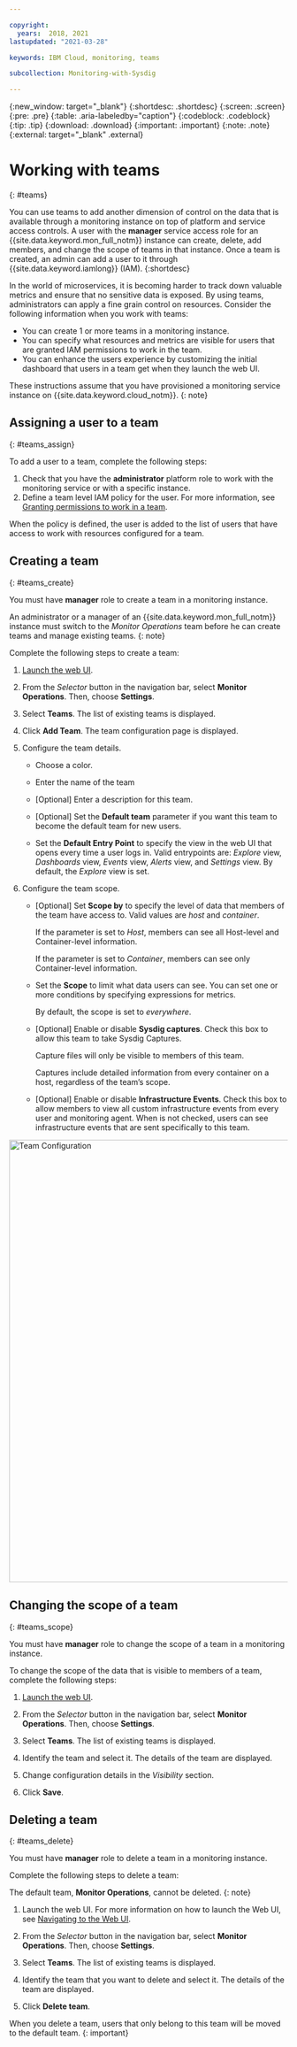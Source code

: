 ```yaml
---

copyright:
  years:  2018, 2021
lastupdated: "2021-03-28"

keywords: IBM Cloud, monitoring, teams

subcollection: Monitoring-with-Sysdig

---
```


{:new_window: target="_blank"}
{:shortdesc: .shortdesc}
{:screen: .screen}
{:pre: .pre}
{:table: .aria-labeledby="caption"}
{:codeblock: .codeblock}
{:tip: .tip}
{:download: .download}
{:important: .important}
{:note: .note}
{:external: target="_blank" .external}

# Working with teams
{: #teams}

You can use teams to add another dimension of control on the data that is available through a monitoring instance on top of platform and service access controls. A user with the **manager** service access role for an {{site.data.keyword.mon_full_notm}} instance can create, delete, add members, and change the scope of teams in that instance. Once a team is created, an admin can add a user to it through {{site.data.keyword.iamlong}} (IAM).
{:shortdesc} 

In the world of microservices, it is becoming harder to track down valuable metrics and ensure that no sensitive data is exposed. By using teams, administrators can apply a fine grain control on resources. Consider the following information when you work with teams:
* You can create 1 or more teams in a monitoring instance.
* You can specify what resources and metrics are visible for users that are granted IAM permissions to work in the team. 
* You can enhance the users experience by customizing the initial dashboard that users in a team get when they launch the web UI.  

These instructions assume that you have provisioned a monitoring service instance on {{site.data.keyword.cloud_notm}}.
{: note}


## Assigning a user to a team
{: #teams_assign}

To add a user to a team, complete the following steps:
1. Check that you have the **administrator** platform role to work with the monitoring service or with a specific instance. 
2. Define a team level IAM policy for the user. For more information, see [Granting permissions to work in a team](/docs/Monitoring-with-Sysdig?topic=Monitoring-with-Sysdig-iam_grant_team).

When the policy is defined, the user is added to the list of users that have access to work with resources configured for a team.


## Creating a team
{: #teams_create}

You must have **manager** role to create a team in a monitoring instance.

An administrator or a manager of an {{site.data.keyword.mon_full_notm}} instance must switch to the *Monitor Operations* team before he can create teams and manage existing teams.
{: note}

Complete the following steps to create a team:

1. [Launch the web UI](/docs/Monitoring-with-Sysdig?topic=Monitoring-with-Sysdig-launch#launch). 
    
2. From the *Selector* button in the navigation bar, select **Monitor Operations**. Then, choose **Settings**.

3. Select **Teams**. The list of existing teams is displayed.

4. Click **Add Team**. The team configuration page is displayed.

5. Configure the team details. 

    * Choose a color.

    * Enter the name of the team

    * [Optional] Enter a description for this team.

    * [Optional] Set the **Default team** parameter if you want this team to become the default team for new users.

    * Set the **Default Entry Point** to specify the view in the web UI that opens every time a user logs in. Valid entrypoints are: *Explore* view, *Dashboards* view, *Events* view, *Alerts* view, and *Settings* view. By default, the *Explore* view is set.

6. Configure the team scope. 

    * [Optional] Set **Scope by** to specify the level of data that members of the team have access to. Valid values are *host* and *container*. 
    
        If the parameter is set to *Host*, members can see all Host-level and Container-level information. 
        
        If the parameter is set to *Container*, members can see only Container-level information.

    * Set the **Scope** to limit what data users can see. You can set one or more conditions by specifying expressions for metrics. 
    
        By default, the scope is set to *everywhere*.
	
    * [Optional] Enable or disable **Sysdig captures**. Check this box to allow this team to take Sysdig Captures. 
    
        Capture files will only be visible to members of this team. 
        
        Captures include detailed information from every container on a host, regardless of the team’s scope.

    * [Optional] Enable or disable **Infrastructure Events**. Check this box to allow members to view all custom infrastructure events from every user and monitoring agent. When is not checked, users can see infrastructure events that are sent specifically to this team. 

<img src="images/team-configuration.png" alt="Team Configuration" width="800" />


## Changing the scope of a team
{: #teams_scope}

You must have **manager** role to change the scope of a team in a monitoring instance.

To change the scope of the data that is visible to members of a team, complete the following steps: 

1. [Launch the web UI](/docs/Monitoring-with-Sysdig?topic=Monitoring-with-Sysdig-launch#launch). 
    
2. From the *Selector* button in the navigation bar, select **Monitor Operations**. Then, choose **Settings**.

3. Select **Teams**. The list of existing teams is displayed.

4. Identify the team and select it. The details of the team are displayed.

5. Change configuration details in the *Visibility* section.

6. Click **Save**. 


## Deleting a team
{: #teams_delete}

You must have **manager** role to delete a team in a monitoring instance.

Complete the following steps to delete a team:

The default team, **Monitor Operations**, cannot be deleted. 
{: note}

1. Launch the web UI. For more information on how to launch the Web UI, see [Navigating to the Web UI](/docs/Monitoring-with-Sysdig?topic=Monitoring-with-Sysdig-launch#launch). 
    
2. From the *Selector* button in the navigation bar, select **Monitor Operations**. Then, choose **Settings**.

3. Select **Teams**. The list of existing teams is displayed.

4. Identify the team that you want to delete and select it. The details of the team are displayed.

5. Click **Delete team**.

When you delete a team, users that only belong to this team will be moved to the default team.
{: important}

